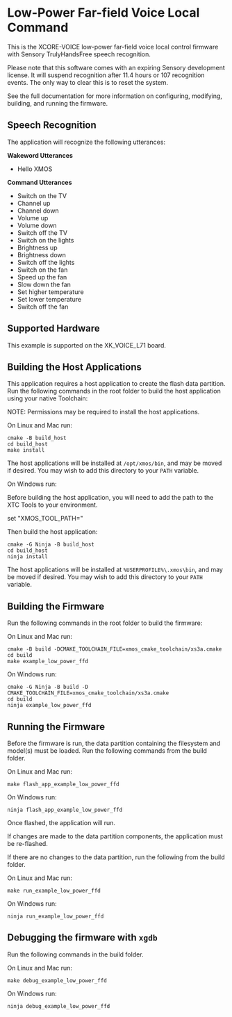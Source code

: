 # Low-Power Far-field Voice Local Command

This is the XCORE-VOICE low-power far-field voice local control firmware with Sensory TrulyHandsFree speech recognition. 

Please note that this software comes with an expiring Sensory development license.  It will suspend recognition after 11.4 hours or 107 recognition events. The only way to clear this is to reset the system.

See the full documentation for more information on configuring, modifying, building, and running the firmware.

## Speech Recognition

The application will recognize the following utterances:

**Wakeword Utterances**
- Hello XMOS

**Command Utterances**
- Switch on the TV
- Channel up
- Channel down
- Volume up
- Volume down
- Switch off the TV
- Switch on the lights
- Brightness up
- Brightness down
- Switch off the lights
- Switch on the fan
- Speed up the fan
- Slow down the fan
- Set higher temperature
- Set lower temperature
- Switch off the fan

## Supported Hardware

This example is supported on the XK_VOICE_L71 board.

## Building the Host Applications

This application requires a host application to create the flash data partition. Run the following commands in the root folder to build the host application using your native Toolchain:

NOTE: Permissions may be required to install the host applications.

On Linux and Mac run:

    cmake -B build_host
    cd build_host
    make install

The host applications will be installed at ``/opt/xmos/bin``, and may be moved if desired.  You may wish to add this directory to your ``PATH`` variable.

On Windows run:

Before building the host application, you will need to add the path to the XTC Tools to your environment.

  set "XMOS_TOOL_PATH=<path-to-xtc-tools>"

Then build the host application:

    cmake -G Ninja -B build_host
    cd build_host
    ninja install

The host applications will be installed at ``%USERPROFILE%\.xmos\bin``, and may be moved if desired.  You may wish to add this directory to your ``PATH`` variable.

## Building the Firmware

Run the following commands in the root folder to build the firmware:

On Linux and Mac run:

    cmake -B build -DCMAKE_TOOLCHAIN_FILE=xmos_cmake_toolchain/xs3a.cmake
    cd build
    make example_low_power_ffd

On Windows run:

    cmake -G Ninja -B build -D CMAKE_TOOLCHAIN_FILE=xmos_cmake_toolchain/xs3a.cmake
    cd build
    ninja example_low_power_ffd

## Running the Firmware

Before the firmware is run, the data partition containing the filesystem and
model(s) must be loaded. Run the following commands from the build folder.

On Linux and Mac run:

    make flash_app_example_low_power_ffd

On Windows run:

    ninja flash_app_example_low_power_ffd

Once flashed, the application will run.

If changes are made to the data partition components, the application must be
re-flashed.

If there are no changes to the data partition, run the following from the build
folder.

On Linux and Mac run:

    make run_example_low_power_ffd

On Windows run:

    ninja run_example_low_power_ffd

## Debugging the firmware with `xgdb`

Run the following commands in the build folder.

On Linux and Mac run:

    make debug_example_low_power_ffd

On Windows run:

    ninja debug_example_low_power_ffd
